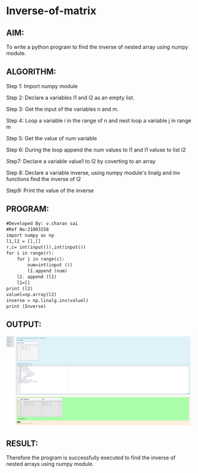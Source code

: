 # Inverse-of-matrix

## AIM:
To write a python program to find the inverse of nested array using numpy module.
## ALGORITHM:

Step 1:
Import numpy module

Step 2:
Declare a variables l1 and l2 as an empty list.

Step 3:
Get the input of the variables n and m.

Step 4:
Loop a variable i in the range of n and nest loop a variable j in range m

Step 5:
Get the value of num variable

Step 6:
During the loop append the num values to l1 and l1 valuse to list l2

Step7:
Declare a variable value1 to l2 by coverting to an array

Step 8:
Declare a variable inverse, using numpy module's linalg and inv functions find the inverse of l2

Step9:
Print the value of the inverse

## PROGRAM:
~~~
#Developed By: v.charan sai
#Ref No:21003158
import numpy as np
l1,l2 = [],[]
r,c= int(input()),int(input())
for i in range(r):
    for j in range(c):
        num=int(input ())
        l1.append (num)
    l2. append (l1)
    l1=[]
print (l2)
valuel=np.array(l2)
inverse = np.linalg.inv(valuel)
print (Inverse)
~~~
## OUTPUT:
![output](https://github.com/charansai0/Inverse-of-matrix/blob/main/Screenshot%20(237).png?raw=true)

## RESULT:
Therefore the program is successfully executed to find the inverse of nested arrays using numpy module.
